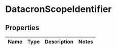 

# DatacronScopeIdentifier


## Properties

| Name | Type | Description | Notes |
|------------ | ------------- | ------------- | -------------|



